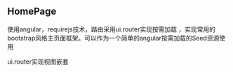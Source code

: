 ## HomePage
使用angular，requirejs技术，路由采用ui.router实现按需加载 ，实现常用的bootstrap风格主页面框架。可以作为一个简单的angular按需加载的Seed资源使用

ui.router实现视图嵌套